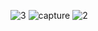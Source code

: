 ![3](https://cloud.githubusercontent.com/assets/16962727/13299454/3e8288e2-db61-11e5-98c2-43ca3d78c791.JPG)
![capture](https://cloud.githubusercontent.com/assets/16962727/13299455/3e83bdde-db61-11e5-90a6-bfbc308a3949.JPG)
![2](https://cloud.githubusercontent.com/assets/16962727/13299456/3e89087a-db61-11e5-9ace-6c874c374b35.JPG)
